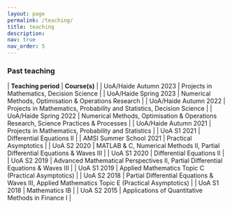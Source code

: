 ```yaml
---
layout: page
permalink: /teaching/
title: teaching
description:
nav: true
nav_order: 5
---
```


### Past teaching

| **Teaching period** | **Course(s)** |
| UoA/Haide Autumn 2023 | Projects in Mathematics, Decision Science |
| UoA/Haide Spring 2023 | Numerical Methods, Optimisation & Operations Research |
| UoA/Haide Autumn 2022 | Projects in Mathematics, Probability and Statistics, Decision Science |
| UoA/Haide Spring 2022 | Numerical Methods, Optimisation & Operations Research, Science Practices & Processes |
| UoA/Haide Autumn 2021 | Projects in Mathematics, Probability and Statistics | 
| UoA S1 2021 | Differential Equations II |
| AMSI Summer School 2021 | Practical Asymptotics |
| UoA S2 2020 | MATLAB & C, Numerical Methods II, Partial Differential Equations & Waves III |
| UoA S1 2020 | Differential Equations II |
| UoA S2 2019 | Advanced Mathematical Perspectives II, Partial Differential Equations & Waves III |
| UoA S1 2019 | Applied Mathematics Topic C (Practical Asymptotics) |
| UoA S2 2018 | Partial Differential Equations & Waves III, Applied Mathematics Topic E (Practical Asymptotics) |
| UoA S1 2018 | Mathematics IB |
| UoA S2 2015 | Applications of Quantitative Methods in Finance I |